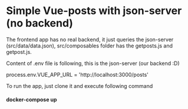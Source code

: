 # Simple Vue-posts with json-server (no backend)


The frontend app has no real backend, it just queries the json-server (src/data/data.json), src/composables folder has the getposts.js and getpost.js.

Content of .env file is following, this is the json-server (our backend :D)

process.env.VUE_APP_URL = 'http://localhost:3000/posts'

To run the app, just clone it and execute following command 
#### docker-compose up
